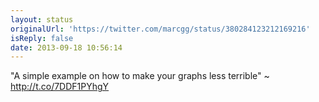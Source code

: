 ```yaml
---
layout: status
originalUrl: 'https://twitter.com/marcgg/status/380284123212169216'
isReply: false
date: 2013-09-18 10:56:14
---
```


"A simple example on how to make your graphs less terrible" ~ http://t.co/7DDF1PYhgY
